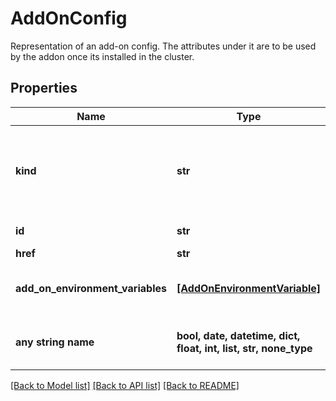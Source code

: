 # AddOnConfig

Representation of an add-on config. The attributes under it are to be used by the addon once its installed in the cluster.

## Properties
Name | Type | Description | Notes
------------ | ------------- | ------------- | -------------
**kind** | **str** | Indicates the type of this object. Will be &#39;AddOnConfig&#39; if this is a complete object or &#39;AddOnConfigLink&#39; if it is just a link. | [optional] 
**id** | **str** | Unique identifier of the object. | [optional] 
**href** | **str** | Self link. | [optional] 
**add_on_environment_variables** | [**[AddOnEnvironmentVariable]**](AddOnEnvironmentVariable.md) | List of environment variables for the addon | [optional] 
**any string name** | **bool, date, datetime, dict, float, int, list, str, none_type** | any string name can be used but the value must be the correct type | [optional]

[[Back to Model list]](../README.md#documentation-for-models) [[Back to API list]](../README.md#documentation-for-api-endpoints) [[Back to README]](../README.md)


